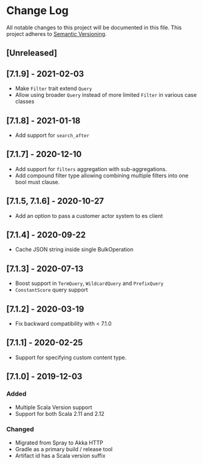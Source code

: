# Change Log
All notable changes to this project will be documented in this file.
This project adheres to [Semantic Versioning](http://semver.org/).

## [Unreleased]

## [7.1.9] - 2021-02-03

-  Make `Filter` trait extend `Query`
-  Allow using broader `Query` instead of more limited `Filter` in various case classes

## [7.1.8] - 2021-01-18

-  Add support for `search_after`

## [7.1.7] - 2020-12-10

-  Add support for `filters` aggregation with sub-aggregations.
-  Add compound filter type allowing combining multiple filters into one bool must clause.

## [7.1.5, 7.1.6] - 2020-10-27

-  Add an option to pass a customer actor system to es client

## [7.1.4] - 2020-09-22

-  Cache JSON string inside single BulkOperation

## [7.1.3] - 2020-07-13

- Boost support in `TermQuery`, `WildcardQuery` and `PrefixQuery`
- `ConstantScore` query support

## [7.1.2] - 2020-03-19

- Fix backward compatibility with < 7.1.0

## [7.1.1] - 2020-02-25

- Support for specifying custom content type.

## [7.1.0] - 2019-12-03

### Added
- Multiple Scala Version support
- Support for both Scala 2.11 and 2.12

### Changed
- Migrated from Spray to Akka HTTP
- Gradle as a primary build / release tool
- Artifact id has a Scala version suffix
